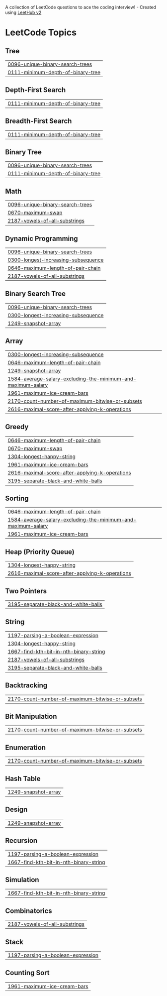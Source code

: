 A collection of LeetCode questions to ace the coding interview! - Created using [LeetHub v2](https://github.com/arunbhardwaj/LeetHub-2.0)
<!---LeetCode Topics Start-->
# LeetCode Topics
## Tree
|  |
| ------- |
| [0096-unique-binary-search-trees](https://github.com/Krupakar-Reddy-S/Leetcode-Solutions/tree/master/0096-unique-binary-search-trees) |
| [0111-minimum-depth-of-binary-tree](https://github.com/Krupakar-Reddy-S/Leetcode-Solutions/tree/master/0111-minimum-depth-of-binary-tree) |
## Depth-First Search
|  |
| ------- |
| [0111-minimum-depth-of-binary-tree](https://github.com/Krupakar-Reddy-S/Leetcode-Solutions/tree/master/0111-minimum-depth-of-binary-tree) |
## Breadth-First Search
|  |
| ------- |
| [0111-minimum-depth-of-binary-tree](https://github.com/Krupakar-Reddy-S/Leetcode-Solutions/tree/master/0111-minimum-depth-of-binary-tree) |
## Binary Tree
|  |
| ------- |
| [0096-unique-binary-search-trees](https://github.com/Krupakar-Reddy-S/Leetcode-Solutions/tree/master/0096-unique-binary-search-trees) |
| [0111-minimum-depth-of-binary-tree](https://github.com/Krupakar-Reddy-S/Leetcode-Solutions/tree/master/0111-minimum-depth-of-binary-tree) |
## Math
|  |
| ------- |
| [0096-unique-binary-search-trees](https://github.com/Krupakar-Reddy-S/Leetcode-Solutions/tree/master/0096-unique-binary-search-trees) |
| [0670-maximum-swap](https://github.com/Krupakar-Reddy-S/Leetcode-Solutions/tree/master/0670-maximum-swap) |
| [2187-vowels-of-all-substrings](https://github.com/Krupakar-Reddy-S/Leetcode-Solutions/tree/master/2187-vowels-of-all-substrings) |
## Dynamic Programming
|  |
| ------- |
| [0096-unique-binary-search-trees](https://github.com/Krupakar-Reddy-S/Leetcode-Solutions/tree/master/0096-unique-binary-search-trees) |
| [0300-longest-increasing-subsequence](https://github.com/Krupakar-Reddy-S/Leetcode-Solutions/tree/master/0300-longest-increasing-subsequence) |
| [0646-maximum-length-of-pair-chain](https://github.com/Krupakar-Reddy-S/Leetcode-Solutions/tree/master/0646-maximum-length-of-pair-chain) |
| [2187-vowels-of-all-substrings](https://github.com/Krupakar-Reddy-S/Leetcode-Solutions/tree/master/2187-vowels-of-all-substrings) |
## Binary Search Tree
|  |
| ------- |
| [0096-unique-binary-search-trees](https://github.com/Krupakar-Reddy-S/Leetcode-Solutions/tree/master/0096-unique-binary-search-trees) |
| [0300-longest-increasing-subsequence](https://github.com/Krupakar-Reddy-S/Leetcode-Solutions/tree/master/0300-longest-increasing-subsequence) |
| [1249-snapshot-array](https://github.com/Krupakar-Reddy-S/Leetcode-Solutions/tree/master/1249-snapshot-array) |
## Array
|  |
| ------- |
| [0300-longest-increasing-subsequence](https://github.com/Krupakar-Reddy-S/Leetcode-Solutions/tree/master/0300-longest-increasing-subsequence) |
| [0646-maximum-length-of-pair-chain](https://github.com/Krupakar-Reddy-S/Leetcode-Solutions/tree/master/0646-maximum-length-of-pair-chain) |
| [1249-snapshot-array](https://github.com/Krupakar-Reddy-S/Leetcode-Solutions/tree/master/1249-snapshot-array) |
| [1584-average-salary-excluding-the-minimum-and-maximum-salary](https://github.com/Krupakar-Reddy-S/Leetcode-Solutions/tree/master/1584-average-salary-excluding-the-minimum-and-maximum-salary) |
| [1961-maximum-ice-cream-bars](https://github.com/Krupakar-Reddy-S/Leetcode-Solutions/tree/master/1961-maximum-ice-cream-bars) |
| [2170-count-number-of-maximum-bitwise-or-subsets](https://github.com/Krupakar-Reddy-S/Leetcode-Solutions/tree/master/2170-count-number-of-maximum-bitwise-or-subsets) |
| [2616-maximal-score-after-applying-k-operations](https://github.com/Krupakar-Reddy-S/Leetcode-Solutions/tree/master/2616-maximal-score-after-applying-k-operations) |
## Greedy
|  |
| ------- |
| [0646-maximum-length-of-pair-chain](https://github.com/Krupakar-Reddy-S/Leetcode-Solutions/tree/master/0646-maximum-length-of-pair-chain) |
| [0670-maximum-swap](https://github.com/Krupakar-Reddy-S/Leetcode-Solutions/tree/master/0670-maximum-swap) |
| [1304-longest-happy-string](https://github.com/Krupakar-Reddy-S/Leetcode-Solutions/tree/master/1304-longest-happy-string) |
| [1961-maximum-ice-cream-bars](https://github.com/Krupakar-Reddy-S/Leetcode-Solutions/tree/master/1961-maximum-ice-cream-bars) |
| [2616-maximal-score-after-applying-k-operations](https://github.com/Krupakar-Reddy-S/Leetcode-Solutions/tree/master/2616-maximal-score-after-applying-k-operations) |
| [3195-separate-black-and-white-balls](https://github.com/Krupakar-Reddy-S/Leetcode-Solutions/tree/master/3195-separate-black-and-white-balls) |
## Sorting
|  |
| ------- |
| [0646-maximum-length-of-pair-chain](https://github.com/Krupakar-Reddy-S/Leetcode-Solutions/tree/master/0646-maximum-length-of-pair-chain) |
| [1584-average-salary-excluding-the-minimum-and-maximum-salary](https://github.com/Krupakar-Reddy-S/Leetcode-Solutions/tree/master/1584-average-salary-excluding-the-minimum-and-maximum-salary) |
| [1961-maximum-ice-cream-bars](https://github.com/Krupakar-Reddy-S/Leetcode-Solutions/tree/master/1961-maximum-ice-cream-bars) |
## Heap (Priority Queue)
|  |
| ------- |
| [1304-longest-happy-string](https://github.com/Krupakar-Reddy-S/Leetcode-Solutions/tree/master/1304-longest-happy-string) |
| [2616-maximal-score-after-applying-k-operations](https://github.com/Krupakar-Reddy-S/Leetcode-Solutions/tree/master/2616-maximal-score-after-applying-k-operations) |
## Two Pointers
|  |
| ------- |
| [3195-separate-black-and-white-balls](https://github.com/Krupakar-Reddy-S/Leetcode-Solutions/tree/master/3195-separate-black-and-white-balls) |
## String
|  |
| ------- |
| [1197-parsing-a-boolean-expression](https://github.com/Krupakar-Reddy-S/Leetcode-Solutions/tree/master/1197-parsing-a-boolean-expression) |
| [1304-longest-happy-string](https://github.com/Krupakar-Reddy-S/Leetcode-Solutions/tree/master/1304-longest-happy-string) |
| [1667-find-kth-bit-in-nth-binary-string](https://github.com/Krupakar-Reddy-S/Leetcode-Solutions/tree/master/1667-find-kth-bit-in-nth-binary-string) |
| [2187-vowels-of-all-substrings](https://github.com/Krupakar-Reddy-S/Leetcode-Solutions/tree/master/2187-vowels-of-all-substrings) |
| [3195-separate-black-and-white-balls](https://github.com/Krupakar-Reddy-S/Leetcode-Solutions/tree/master/3195-separate-black-and-white-balls) |
## Backtracking
|  |
| ------- |
| [2170-count-number-of-maximum-bitwise-or-subsets](https://github.com/Krupakar-Reddy-S/Leetcode-Solutions/tree/master/2170-count-number-of-maximum-bitwise-or-subsets) |
## Bit Manipulation
|  |
| ------- |
| [2170-count-number-of-maximum-bitwise-or-subsets](https://github.com/Krupakar-Reddy-S/Leetcode-Solutions/tree/master/2170-count-number-of-maximum-bitwise-or-subsets) |
## Enumeration
|  |
| ------- |
| [2170-count-number-of-maximum-bitwise-or-subsets](https://github.com/Krupakar-Reddy-S/Leetcode-Solutions/tree/master/2170-count-number-of-maximum-bitwise-or-subsets) |
## Hash Table
|  |
| ------- |
| [1249-snapshot-array](https://github.com/Krupakar-Reddy-S/Leetcode-Solutions/tree/master/1249-snapshot-array) |
## Design
|  |
| ------- |
| [1249-snapshot-array](https://github.com/Krupakar-Reddy-S/Leetcode-Solutions/tree/master/1249-snapshot-array) |
## Recursion
|  |
| ------- |
| [1197-parsing-a-boolean-expression](https://github.com/Krupakar-Reddy-S/Leetcode-Solutions/tree/master/1197-parsing-a-boolean-expression) |
| [1667-find-kth-bit-in-nth-binary-string](https://github.com/Krupakar-Reddy-S/Leetcode-Solutions/tree/master/1667-find-kth-bit-in-nth-binary-string) |
## Simulation
|  |
| ------- |
| [1667-find-kth-bit-in-nth-binary-string](https://github.com/Krupakar-Reddy-S/Leetcode-Solutions/tree/master/1667-find-kth-bit-in-nth-binary-string) |
## Combinatorics
|  |
| ------- |
| [2187-vowels-of-all-substrings](https://github.com/Krupakar-Reddy-S/Leetcode-Solutions/tree/master/2187-vowels-of-all-substrings) |
## Stack
|  |
| ------- |
| [1197-parsing-a-boolean-expression](https://github.com/Krupakar-Reddy-S/Leetcode-Solutions/tree/master/1197-parsing-a-boolean-expression) |
## Counting Sort
|  |
| ------- |
| [1961-maximum-ice-cream-bars](https://github.com/Krupakar-Reddy-S/Leetcode-Solutions/tree/master/1961-maximum-ice-cream-bars) |
<!---LeetCode Topics End-->